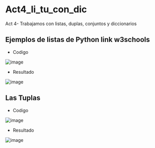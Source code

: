 # Act4_li_tu_con_dic
Act 4- Trabajamos con listas, duplas, conjuntos y  diccionarios
## Ejemplos de listas de Python link w3schools
- Codigo

![image](https://github.com/user-attachments/assets/620b8ebf-c404-4829-ab59-58e0f2cd9baa)
- Resultado
  
![image](https://github.com/user-attachments/assets/73d94ea7-d20f-432e-92b1-37d2656667ab)

## Las Tuplas
- Codigo

![image](https://github.com/user-attachments/assets/6dc03a17-79e5-46ac-b0da-598caf5f820c)

- Resultado

![image](https://github.com/user-attachments/assets/ba819118-1912-449e-bb8c-a2819e5bd606)

